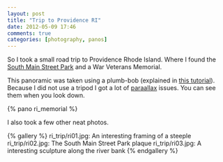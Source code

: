 ```yaml
---
layout: post
title: "Trip to Providence RI"
date: 2012-05-09 17:46
comments: true
categories: [photography, panos]
---
```

So I took a small road trip to Providence Rhode Island. Where I found the
[South Main Street Park][1] and a War Veterans Memorial.

This panoramic was taken using a plumb-bob (explained in [this tutorial][1]).
Because I did not use a tripod I got a lot of [paraallax][2] issues. You can
see them when you look down.

[1]: http://www.youtube.com/watch?v=ouOEM4cKKGc
[2]: http://www.panoguide.com/howto/panoramas/parallax.jsp

{% pano ri_memorial %}

I also took a few other neat photos.

{% gallery %}
ri_trip/ri01.jpg: An interesting framing of a steeple
ri_trip/ri02.jpg: The South Main Street Park plaque
ri_trip/ri03.jpg: A interesting sculpture along the river bank
{% endgallery %}

[1]: http://local.google.com/maps?q=41.824725,-71.407678&num=1&t=m&z=17
